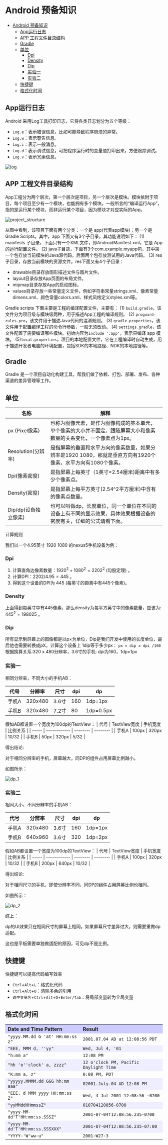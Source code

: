 # Android 预备知识

- [Android 预备知识](#android-预备知识)
  - [App运行日志](#app运行日志)
  - [APP 工程文件目录结构](#app-工程文件目录结构)
  - [Gradle](#gradle)
  - [单位](#单位)
    - [Dpi](#dpi)
    - [Density](#density)
    - [Dip](#dip)
    - [实验一](#实验一)
    - [实验二](#实验二)
  - [快捷键](#快捷键)
  - [格式化时间](#格式化时间)

## App运行日志
Android 采用Log工具打印日志，它将各类日志划分为五个等级：

- `Log.e`：表示错误信息，比如可能导致程序崩溃的异常。
- `Log.w`：表示警告信息。
- `Log.i`：表示一般消息。
- `Log.d`：表示调试信息，可把程序运行时的变量值打印出来，方便跟踪调试。
- `Log.v`：表示冗余信息。

![log](img/log.png)

## APP 工程文件目录结构

App工程分为两个层次，第一个层次是项目，另一个层次是模块。模块依附于项目，每个项目至少有一个模块，也能拥有多个模块。一般所言的“编译运行App”，指的是运行某个模块，而非运行某个项目，因为模块才对应实际的App。

![project_structure](./img/project_structure.png)

从图中看到，该项目下面有两个分类：一个是 app(代表app模块)；另一个是 Gradle Scripts。其中，app 下面又有3个子目录，其功能说明如下：
(1) manifests 子目录，下面只有一个XML文件，即AndroidManifest.xml，它是 App 的运行配置文件。
(2) java子目录，下面有3个com.example.myapp包，其中第一个包存放当前模块的Java源代码，后面两个包存放测试用的Java代码。
(3) res子目录，存放当前模块的资源文件。res下面又有4个子目录：
- drawable目录存放图形描述文件与图片文件。
- layout目录存放App页面的布局文件。
- mipmap目录存放App的启动图标。
- values目录存放一些常量定义文件，例如字符串常量strings.xml、像素常量dimens.xml、颜色常量colors.xml、样式风格定义styles.xml等。

Gradle scripts 下面主要是工程的编译配置文件，主要有：
(1) `build.gradle`，该文件分为项目级与模块级两种，用于描述App工程的编译规则。
(2) `proguard-rules.pro`，该文件用于描述Java代码的混淆规则。
(3) `gradle.properties`，该文件用于配置编译工程的命令行参数，一般无须改动。
(4) `settings.gradle`，该文件配置了需要编译哪些模块。初始内容为`include ':app'`，表示只编译 app 模块。
(5)`local.properties`，项目的本地配置文件，它在工程编译时自动生成，用于描述开发者电脑的环境配置，包括SDK的本地路径、NDK的本地路径等。

## Gradle

Gradle 是一个项目自动化构建工具，帮我们做了依赖、打包、部署、发布、各种渠道的差异管理等工作。


## 单位

| 名称                 | 解释                                                                                                                  |
| -------------------- | --------------------------------------------------------------------------------------------------------------------- |
| px (Pixel像素)       | 也称为图像元素，是作为图像构成的基本单元，单个像素的大小并不固定，跟随屏幕大小和像素数量的关系变化，一个像素点为1px。 |
| Resolution(分辨率)   | 是指屏幕的垂直和水平方向的像素数量，如果分辨率是1920 1080，那就是垂直方向有1920个像素，水平方向有1080个像素。         |
| Dpi(像素密度)        | 是指屏幕上每英寸（1英寸=2.54厘米)距离中有多少个像素点。                                                               |
| Density(密度)        | 是指屏幕上每平方英寸(2.54^2平方厘米)中含有的像素点数量。                                                              |
| Dip/dp(设备独立像素) | 也可以叫做dp，长度单位，同一个单位在不同的设备上有不同的显示效果，具体效果根据设备的密度有关，详细的公式请看下面。    |

  计算规则  

我们以一个4.95英寸 1920 1080 的nexus5手机设备为例：
### Dpi
1. 计算直角边像素数量：$1920^2+1080^2=2202^2$ (勾股定理) 。
2. 计算DPI：$2202/4.95= 445$ 。
3. 得到这个设备的DPI为 445 (每英寸的距离中有445个像素)。
### Density
上面得到每英寸中有445像素，那么density为每平方英寸中的像素数量，应该为: $445^2=198025$ 。
### Dip
所有显示到屏幕上的图像都是以p×为单位，Dip是我们开发中使用的长度单位，最后他也需要转换成pX，计算这个设备上 1dip等于多少px：
`px = dip x dpi /160`
根据换算关系:320 x 480分辨率，3.6寸的手机: dpi为160，1dp=1px

### 实验一

相同分辨率，不同大小的手机AB：

| 代号  | 分辨率  | 尺寸  | dpi | dp        |
| ----- | ------- | ----- | --- | --------- |
| 手机A | 320x480 | 3.6寸 | 160 | 1dp=1px   |
| 手机B | 320x480 | 7.2寸 | 80  | 1dp=0.5px |
假如AB都设置一个宽度为100dp的TextView：
| 代号  | TextView宽度 | 手机宽度 | 比例关系 |
| ----- | ------------ | -------- | -------- |
| 手机A | 100px        | 320px    | 10/32    |
| 手机B | 50px         | 320px    | 5/32     |

得出结论:

  对于相同分辨率的手机，屏幕越大，同DP的组件占用屏幕比例越小。  

如图所示：

![dp_1](./img/dp_1.png)

### 实验二

相同大小，不同分辨率的手机AB：

| 代号  | 分辨率  | 尺寸  | dpi | dp      |
| ----- | ------- | ----- | --- | ------- |
| 手机A | 320x480 | 3.6寸 | 160 | 1dp=1px |
| 手机B | 640x960 | 3.6寸 | 320 | 1dp=2px |


假如AB都设置一个宽度为100dp的TextView：
| 代号  | TextView宽度 | 手机宽度 | 比例关系 |
| ----- | ------------ | -------- | -------- |
| 手机A | 100px        | 320px    | 10/32    |
| 手机B | 200px        | 640px    | 10/32    |

得出结论:

  对于相同尺寸的手机，即使分辨率不同，同DP的组件占用屏幕比例也相同。  

如图所示：

![dp_2](./img/dp_2.png)

综上：

  dp的UI效果只在相同尺寸的屏幕上相同，如果屏幕尺寸差异过大，则需要重做dp适配。  

这也是平板需要单独做适配的原因，可见dp不是比例。


## 快捷键

快捷键可以提高代码编写效率

- `Ctrl`+`Alt`+`L`：格式化代码
- `Ctrl`+`Alt`+`O`：清除多余的引用
- `选中变量名`+`Ctrl`+`Alt`+`O`+`Enter/Tab`：将局部变量转为全局变量

## 格式化时间

<table border=0 cellspacing=3 cellpadding=0 summary="Examples of date and time patterns interpreted in the U.S. locale">
   <tr style="background-color: rgb(204, 204, 255);">
       <th align=left>Date and Time Pattern
       <th align=left>Result
   <tr>
       <td><code>"yyyy.MM.dd G 'at' HH:mm:ss z"</code>
       <td><code>2001.07.04 AD at 12:08:56 PDT</code>
   <tr style="background-color: rgb(238, 238, 255);">
       <td><code>"EEE, MMM d, ''yy"</code>
       <td><code>Wed, Jul 4, '01</code>
   <tr>
       <td><code>"h:mm a"</code>
       <td><code>12:08 PM</code>
   <tr style="background-color: rgb(238, 238, 255);">
       <td><code>"hh 'o''clock' a, zzzz"</code>
       <td><code>12 o'clock PM, Pacific Daylight Time</code>
   <tr>
       <td><code>"K:mm a, z"</code>
       <td><code>0:08 PM, PDT</code>
   <tr style="background-color: rgb(238, 238, 255);">
       <td><code>"yyyyy.MMMM.dd GGG hh:mm aaa"</code>
       <td><code>02001.July.04 AD 12:08 PM</code>
   <tr>
       <td><code>"EEE, d MMM yyyy HH:mm:ss Z"</code>
       <td><code>Wed, 4 Jul 2001 12:08:56 -0700</code>
   <tr style="background-color: rgb(238, 238, 255);">
       <td><code>"yyMMddHHmmssZ"</code>
       <td><code>010704120856-0700</code>
   <tr>
       <td><code>"yyyy-MM-dd'T'HH:mm:ss.SSSZ"</code>
       <td><code>2001-07-04T12:08:56.235-0700</code>
   <tr style="background-color: rgb(238, 238, 255);">
       <td><code>"yyyy-MM-dd'T'HH:mm:ss.SSSXXX"</code>
       <td><code>2001-07-04T12:08:56.235-07:00</code>
   <tr>
       <td><code>"YYYY-'W'ww-u"</code>
       <td><code>2001-W27-3</code>
</table>
